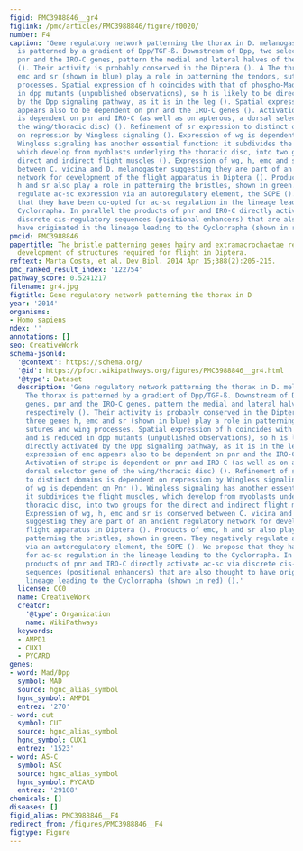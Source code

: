 ```yaml
---
figid: PMC3988846__gr4
figlink: /pmc/articles/PMC3988846/figure/f0020/
number: F4
caption: 'Gene regulatory network patterning the thorax in D. melanogaster. The thorax
  is patterned by a gradient of Dpp/TGF-ß. Downstream of Dpp, two selector genes,
  pnr and the IRO-C genes, pattern the medial and lateral halves of the notum respectively
  (). Their activity is probably conserved in the Diptera (). A The three genes h,
  emc and sr (shown in blue) play a role in patterning the tendons, sutures and wing
  processes. Spatial expression of h coincides with that of phospho-Mad and is reduced
  in dpp mutants (unpublished observations), so h is likely to be directly activated
  by the Dpp signaling pathway, as it is in the leg (). Spatial expression of emc
  appears also to be dependent on pnr and the IRO-C genes (). Activation of stripe
  is dependent on pnr and IRO-C (as well as on apterous, a dorsal selector gene of
  the wing/thoracic disc) (). Refinement of sr expression to distinct domains is dependent
  on repression by Wingless signaling (). Expression of wg is dependent on Pnr ().
  Wingless signaling has another essential function: it subdivides the flight muscles,
  which develop from myoblasts underlying the thoracic disc, into two groups for the
  direct and indirect flight muscles (). Expression of wg, h, emc and sr is conserved
  between C. vicina and D. melanogaster suggesting they are part of an ancient regulatory
  network for development of the flight apparatus in Diptera (). Products of emc,
  h and sr also play a role in patterning the bristles, shown in green. They negatively
  regulate ac-sc expression via an autoregulatory element, the SOPE (). We propose
  that they have been co-opted for ac-sc regulation in the lineage leading to the
  Cyclorrapha. In parallel the products of pnr and IRO-C directly activate ac-sc via
  discrete cis-regulatory sequences (positional enhancers) that are also thought to
  have originated in the lineage leading to the Cyclorrapha (shown in red) ().'
pmcid: PMC3988846
papertitle: The bristle patterning genes hairy and extramacrochaetae regulate the
  development of structures required for flight in Diptera.
reftext: Marta Costa, et al. Dev Biol. 2014 Apr 15;388(2):205-215.
pmc_ranked_result_index: '122754'
pathway_score: 0.5241217
filename: gr4.jpg
figtitle: Gene regulatory network patterning the thorax in D
year: '2014'
organisms:
- Homo sapiens
ndex: ''
annotations: []
seo: CreativeWork
schema-jsonld:
  '@context': https://schema.org/
  '@id': https://pfocr.wikipathways.org/figures/PMC3988846__gr4.html
  '@type': Dataset
  description: 'Gene regulatory network patterning the thorax in D. melanogaster.
    The thorax is patterned by a gradient of Dpp/TGF-ß. Downstream of Dpp, two selector
    genes, pnr and the IRO-C genes, pattern the medial and lateral halves of the notum
    respectively (). Their activity is probably conserved in the Diptera (). A The
    three genes h, emc and sr (shown in blue) play a role in patterning the tendons,
    sutures and wing processes. Spatial expression of h coincides with that of phospho-Mad
    and is reduced in dpp mutants (unpublished observations), so h is likely to be
    directly activated by the Dpp signaling pathway, as it is in the leg (). Spatial
    expression of emc appears also to be dependent on pnr and the IRO-C genes ().
    Activation of stripe is dependent on pnr and IRO-C (as well as on apterous, a
    dorsal selector gene of the wing/thoracic disc) (). Refinement of sr expression
    to distinct domains is dependent on repression by Wingless signaling (). Expression
    of wg is dependent on Pnr (). Wingless signaling has another essential function:
    it subdivides the flight muscles, which develop from myoblasts underlying the
    thoracic disc, into two groups for the direct and indirect flight muscles ().
    Expression of wg, h, emc and sr is conserved between C. vicina and D. melanogaster
    suggesting they are part of an ancient regulatory network for development of the
    flight apparatus in Diptera (). Products of emc, h and sr also play a role in
    patterning the bristles, shown in green. They negatively regulate ac-sc expression
    via an autoregulatory element, the SOPE (). We propose that they have been co-opted
    for ac-sc regulation in the lineage leading to the Cyclorrapha. In parallel the
    products of pnr and IRO-C directly activate ac-sc via discrete cis-regulatory
    sequences (positional enhancers) that are also thought to have originated in the
    lineage leading to the Cyclorrapha (shown in red) ().'
  license: CC0
  name: CreativeWork
  creator:
    '@type': Organization
    name: WikiPathways
  keywords:
  - AMPD1
  - CUX1
  - PYCARD
genes:
- word: Mad/Dpp
  symbol: MAD
  source: hgnc_alias_symbol
  hgnc_symbol: AMPD1
  entrez: '270'
- word: cut
  symbol: CUT
  source: hgnc_alias_symbol
  hgnc_symbol: CUX1
  entrez: '1523'
- word: AS-C
  symbol: ASC
  source: hgnc_alias_symbol
  hgnc_symbol: PYCARD
  entrez: '29108'
chemicals: []
diseases: []
figid_alias: PMC3988846__F4
redirect_from: /figures/PMC3988846__F4
figtype: Figure
---
```

